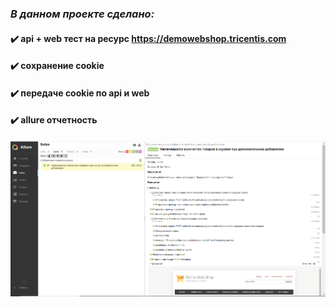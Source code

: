 ### ***В данном проекте сделано:***
#### :heavy_check_mark: api + web тест на ресурс https://demowebshop.tricentis.com
#### :heavy_check_mark: сохранение cookie
#### :heavy_check_mark: передаче cookie по api и web
#### :heavy_check_mark: allure отчетность
####
![allure-report](src/test/resources/img/allure.png)
